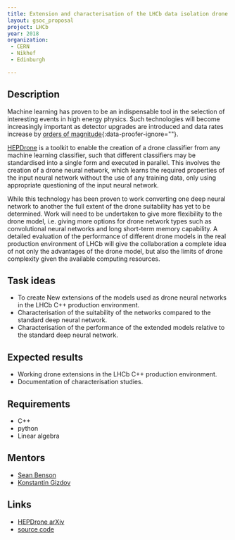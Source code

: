 ```yaml
---
title: Extension and characterisation of the LHCb data isolation drone neural networks
layout: gsoc_proposal
project: LHCb
year: 2018
organization:
 - CERN
 - Nikhef
 - Edinburgh

---
```


## Description

Machine learning has proven to be an indispensable tool in the selection
of interesting events in high energy physics. Such technologies will become
increasingly important as detector upgrades are introduced
and data rates increase by
[orders of magnitude](http://iopscience.iop.org/article/10.1088/1742-6596/898/11/112002/meta){:data-proofer-ignore=""}. 

[HEPDrone](https://arxiv.org/abs/1712.09114) is a toolkit to enable the creation of a drone classifier from
any machine learning classifier, such that different classifiers may
be standardised into a single form and executed in parallel.
This involves the creation of a drone neural network, which learns the required
properties of the input neural network without the use of any training data,
only using appropriate questioning of the input neural network.

While this technology has been proven to work converting one deep
neural network to another the full extent of the drone suitability has yet to be determined.
Work will need to be undertaken to give more flexibility to the drone model,
i.e. giving more options for drone network types such as convolutional
neural networks and long short-term memory capability. A detailed evaluation
of the performance of different drone models in the real
production environment of LHCb will give the collaboration a
complete idea of not only the advantages of the drone model,
but also the limits of drone complexity given the available computing resources.

## Task ideas

 * To create New extensions of the models used as drone neural networks in the LHCb C++ production environment.
 * Characterisation of the suitability of the networks compared to the standard deep neural network.
 * Characterisation of the performance of the extended models relative to the standard deep neural network.

## Expected results
* Working drone extensions in the LHCb C++ production environment.
* Documentation of characterisation studies.

## Requirements

* C++
* python
* Linear algebra


## Mentors

 * [Sean Benson](mailto:sean.benson@cern.ch)
 * [Konstantin Gizdov](mailto:konstantin.gizdov@cern.ch)


## Links
 * [HEPDrone arXiv](https://arxiv.org/abs/1712.09114)
 * [source code](https://github.com/Tevien/HEPDrone)
